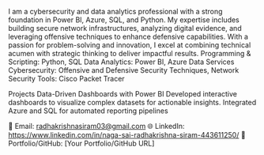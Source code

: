 I am a cybersecurity and data analytics professional with a strong foundation in Power BI, Azure, SQL, and Python. My expertise includes building secure network infrastructures, analyzing digital evidence, and leveraging offensive techniques to enhance defensive capabilities. With a passion for problem-solving and innovation, I excel at combining technical acumen with strategic thinking to deliver impactful results.
Programming & Scripting: Python, SQL
Data Analytics: Power BI, Azure Data Services
Cybersecurity: Offensive and Defensive Security Techniques, Network Security
Tools: Cisco Packet Tracer

Projects
 Data-Driven Dashboards with Power BI
Developed interactive dashboards to visualize complex datasets for actionable insights.
Integrated Azure and SQL for automated reporting pipelines

📧 Email: radhakrishnasiram03@gmail.com
🌐 LinkedIn: https://www.linkedin.com/in/naga-sai-radhakrishna-siram-443611250/
💼 Portfolio/GitHub: [Your Portfolio/GitHub URL]

<!---
Radhakrishnasira/Radhakrishnasira is a ✨ special ✨ repository because its `README.md` (this file) appears on your GitHub profile.
You can click the Preview link to take a look at your changes.
--->
